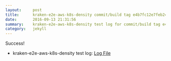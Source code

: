 ```yaml
---
layout:     post
title:      kraken-e2e-aws-k8s-density commit/build tag e4b7fc12e7feb249514feb41cae041da0689c80f
date:       2016-09-13 21:31:56
summary:    kraken-e2e-aws-k8s-density test log for commit/build tag e4b7fc12e7feb249514feb41cae041da0689c80f.
category:   jekyll
---
```


Success!

- kraken-e2e-aws-k8s-density test log: [Log File](http://s3-us-west-2.amazonaws.com/kraken-e2e-logs/pipelet.kubeme.io/kraken-e2e-aws-k8s-density/28/build-log.txt)
